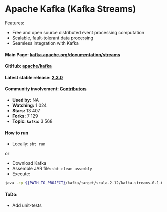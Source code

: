 # Apache Kafka (Kafka Streams)

Features:

* Free and open source distributed event processing computation
* Scalable, fault-tolerant data processing
* Seamless integration with Kafka

#### Main Page: [kafka.apache.org/documentation/streams](https://kafka.apache.org/documentation/streams/)

#### GitHub:  [apache/kafka](https://github.com/apache/kafka)

#### Latest stable release: [2.3.0](https://kafka.apache.org/downloads.html)

#### Community involvement: [Contributors](https://github.com/apache/kafka/graphs/contributors)

* **Used by:** NA
* **Watching:** 1 024
* **Stars:** 13 407
* **Forks:** 7 129
* **Topic: `kafka`:** 3 568

#### How to run

* Locally: `sbt run`

or 

* Download Kafka
* Assemble JAR file: `sbt clean assembly`
* Execute:

```bash
java -cp ${PATH_TO_PROJECT}/kafka/target/scala-2.12/kafka-streams-0.1.0-SNAPSHOT.jar StreamProcessor
```

#### ToDo:
* Add unit-tests